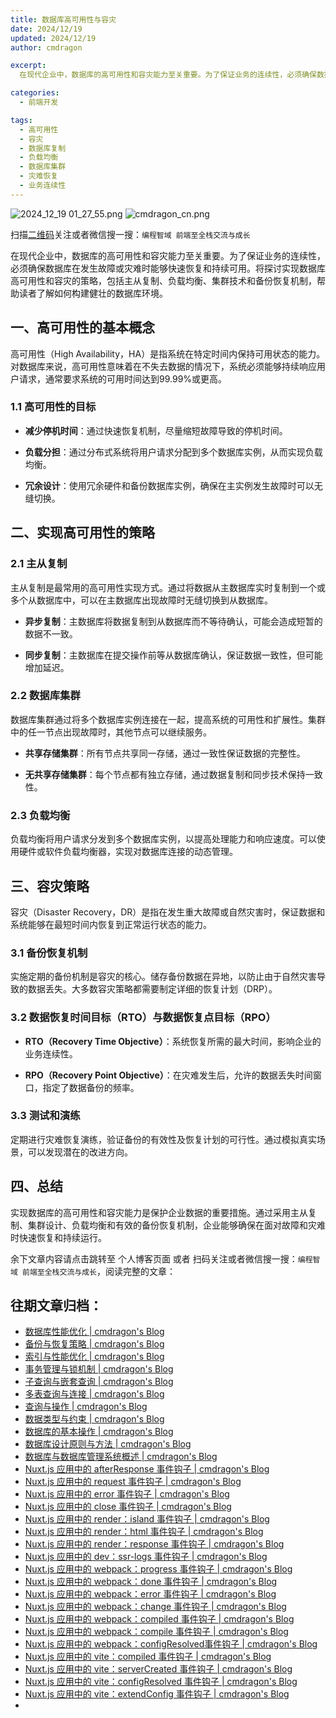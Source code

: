 ```yaml
---
title: 数据库高可用性与容灾
date: 2024/12/19
updated: 2024/12/19
author: cmdragon

excerpt:
  在现代企业中，数据库的高可用性和容灾能力至关重要。为了保证业务的连续性，必须确保数据库在发生故障或灾难时能够快速恢复和持续可用。将探讨实现数据库高可用性和容灾的策略，包括主从复制、负载均衡、集群技术和备份恢复机制，帮助读者了解如何构建健壮的数据库环境。

categories:
  - 前端开发

tags:
  - 高可用性
  - 容灾
  - 数据库复制
  - 负载均衡
  - 数据库集群
  - 灾难恢复
  - 业务连续性
---
```


<img src="https://static.amd794.com/blog/images/2024_12_19 01_27_55.png@blog" title="2024_12_19 01_27_55.png" alt="2024_12_19 01_27_55.png"/>

<img src="https://static.amd794.com/blog/images/cmdragon_cn.png" title="cmdragon_cn.png" alt="cmdragon_cn.png"/>


扫描[二维码](https://static.amd794.com/blog/images/cmdragon_cn.png)关注或者微信搜一搜：`编程智域 前端至全栈交流与成长`




在现代企业中，数据库的高可用性和容灾能力至关重要。为了保证业务的连续性，必须确保数据库在发生故障或灾难时能够快速恢复和持续可用。将探讨实现数据库高可用性和容灾的策略，包括主从复制、负载均衡、集群技术和备份恢复机制，帮助读者了解如何构建健壮的数据库环境。



## 一、高可用性的基本概念

高可用性（High Availability，HA）是指系统在特定时间内保持可用状态的能力。对数据库来说，高可用性意味着在不失去数据的情况下，系统必须能够持续响应用户请求，通常要求系统的可用时间达到99.99%或更高。

### 1.1 高可用性的目标

- **减少停机时间**：通过快速恢复机制，尽量缩短故障导致的停机时间。
  
- **负载分担**：通过分布式系统将用户请求分配到多个数据库实例，从而实现负载均衡。
  
- **冗余设计**：使用冗余硬件和备份数据库实例，确保在主实例发生故障时可以无缝切换。

## 二、实现高可用性的策略

### 2.1 主从复制

主从复制是最常用的高可用性实现方式。通过将数据从主数据库实时复制到一个或多个从数据库中，可以在主数据库出现故障时无缝切换到从数据库。

- **异步复制**：主数据库将数据复制到从数据库而不等待确认，可能会造成短暂的数据不一致。

- **同步复制**：主数据库在提交操作前等从数据库确认，保证数据一致性，但可能增加延迟。

### 2.2 数据库集群

数据库集群通过将多个数据库实例连接在一起，提高系统的可用性和扩展性。集群中的任一节点出现故障时，其他节点可以继续服务。

- **共享存储集群**：所有节点共享同一存储，通过一致性保证数据的完整性。

- **无共享存储集群**：每个节点都有独立存储，通过数据复制和同步技术保持一致性。

### 2.3 负载均衡

负载均衡将用户请求分发到多个数据库实例，以提高处理能力和响应速度。可以使用硬件或软件负载均衡器，实现对数据库连接的动态管理。

## 三、容灾策略

容灾（Disaster Recovery，DR）是指在发生重大故障或自然灾害时，保证数据和系统能够在最短时间内恢复到正常运行状态的能力。

### 3.1 备份恢复机制

实施定期的备份机制是容灾的核心。储存备份数据在异地，以防止由于自然灾害导致的数据丢失。大多数容灾策略都需要制定详细的恢复计划（DRP）。

### 3.2 数据恢复时间目标（RTO）与数据恢复点目标（RPO）

- **RTO（Recovery Time Objective）**：系统恢复所需的最大时间，影响企业的业务连续性。
  
- **RPO（Recovery Point Objective）**：在灾难发生后，允许的数据丢失时间窗口，指定了数据备份的频率。

### 3.3 测试和演练

定期进行灾难恢复演练，验证备份的有效性及恢复计划的可行性。通过模拟真实场景，可以发现潜在的改进方向。

## 四、总结

实现数据库的高可用性和容灾能力是保护企业数据的重要措施。通过采用主从复制、集群设计、负载均衡和有效的备份恢复机制，企业能够确保在面对故障和灾难时快速恢复和持续运行。

余下文章内容请点击跳转至 个人博客页面 或者 扫码关注或者微信搜一搜：`编程智域 前端至全栈交流与成长`，阅读完整的文章：

## 往期文章归档：

- [数据库性能优化 | cmdragon's Blog](https://blog.cmdragon.cn/posts/eb7202efbdae/)
- [备份与恢复策略 | cmdragon's Blog](https://blog.cmdragon.cn/posts/0f3edf9550ac/)
- [索引与性能优化 | cmdragon's Blog](https://blog.cmdragon.cn/posts/0fd4e9a4123a/)
- [事务管理与锁机制 | cmdragon's Blog](https://blog.cmdragon.cn/posts/21e8e33b5a0c/)
- [子查询与嵌套查询 | cmdragon's Blog](https://blog.cmdragon.cn/posts/ef7711d5077d/)
- [多表查询与连接 | cmdragon's Blog](https://blog.cmdragon.cn/posts/cbc5ebea2633/)
- [查询与操作 | cmdragon's Blog](https://blog.cmdragon.cn/posts/45016c6a3d2d/)
- [数据类型与约束 | cmdragon's Blog](https://blog.cmdragon.cn/posts/1aff87ac2263/)
- [数据库的基本操作 | cmdragon's Blog](https://blog.cmdragon.cn/posts/541c699d86de/)
- [数据库设计原则与方法 | cmdragon's Blog](https://blog.cmdragon.cn/posts/daf29831e102/)
- [数据库与数据库管理系统概述 | cmdragon's Blog](https://blog.cmdragon.cn/posts/dc1046549846/)
- [Nuxt.js 应用中的 afterResponse 事件钩子 | cmdragon's Blog](https://blog.cmdragon.cn/posts/d64fddbcad54/)
- [Nuxt.js 应用中的 request 事件钩子 | cmdragon's Blog](https://blog.cmdragon.cn/posts/0c461d69ac0d/)
- [Nuxt.js 应用中的 error 事件钩子 | cmdragon's Blog](https://blog.cmdragon.cn/posts/1bd4e4574b1a/)
- [Nuxt.js 应用中的 close 事件钩子 | cmdragon's Blog](https://blog.cmdragon.cn/posts/0bb0cade5fa2/)
- [Nuxt.js 应用中的 render：island 事件钩子 | cmdragon's Blog](https://blog.cmdragon.cn/posts/47bf55a8b641/)
- [Nuxt.js 应用中的 render：html 事件钩子 | cmdragon's Blog](https://blog.cmdragon.cn/posts/0f91c080fd2c/)
- [Nuxt.js 应用中的 render：response 事件钩子 | cmdragon's Blog](https://blog.cmdragon.cn/posts/3ce5250cec36/)
- [Nuxt.js 应用中的 dev：ssr-logs 事件钩子 | cmdragon's Blog](https://blog.cmdragon.cn/posts/1b63f35eebe8/)
- [Nuxt.js 应用中的 webpack：progress 事件钩子 | cmdragon's Blog](https://blog.cmdragon.cn/posts/533d23bcbe61/)
- [Nuxt.js 应用中的 webpack：done 事件钩子 | cmdragon's Blog](https://blog.cmdragon.cn/posts/3e8fa49cbd4b/)
- [Nuxt.js 应用中的 webpack：error 事件钩子 | cmdragon's Blog](https://blog.cmdragon.cn/posts/0fb47ad58e14/)
- [Nuxt.js 应用中的 webpack：change 事件钩子 | cmdragon's Blog](https://blog.cmdragon.cn/posts/43a57e843f48/)
- [Nuxt.js 应用中的 webpack：compiled 事件钩子 | cmdragon's Blog](https://blog.cmdragon.cn/posts/0b6ec5ce3d59/)
- [Nuxt.js 应用中的 webpack：compile 事件钩子 | cmdragon's Blog](https://blog.cmdragon.cn/posts/7336c7f0809e/)
- [Nuxt.js 应用中的 webpack：configResolved事件钩子 | cmdragon's Blog](https://blog.cmdragon.cn/posts/afe62aeeaf6f/)
- [Nuxt.js 应用中的 vite：compiled 事件钩子 | cmdragon's Blog](https://blog.cmdragon.cn/posts/973541933f38/)
- [Nuxt.js 应用中的 vite：serverCreated 事件钩子 | cmdragon's Blog](https://blog.cmdragon.cn/posts/ab7710befd8e/)
- [Nuxt.js 应用中的 vite：configResolved 事件钩子 | cmdragon's Blog](https://blog.cmdragon.cn/posts/1266785cead8/)
- [Nuxt.js 应用中的 vite：extendConfig 事件钩子 | cmdragon's Blog](https://blog.cmdragon.cn/posts/e1ea2c9a1566/)
-
